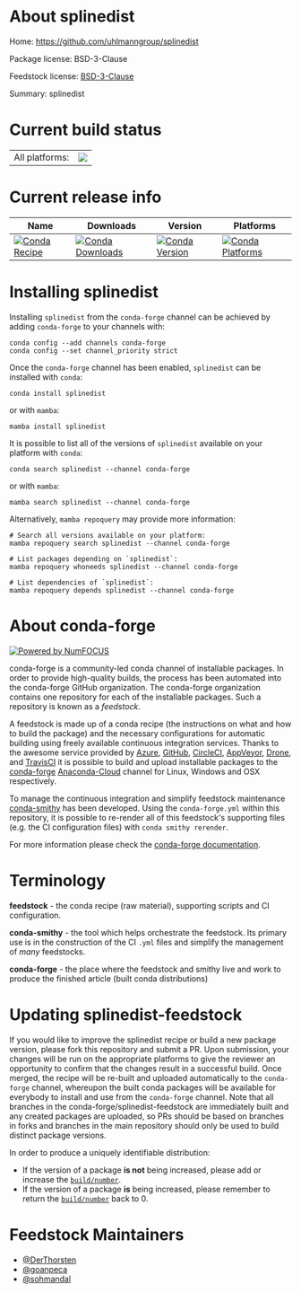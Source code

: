 About splinedist
================

Home: https://github.com/uhlmanngroup/splinedist

Package license: BSD-3-Clause

Feedstock license: [BSD-3-Clause](https://github.com/conda-forge/splinedist-feedstock/blob/main/LICENSE.txt)

Summary: splinedist

Current build status
====================


<table><tr><td>All platforms:</td>
    <td>
      <a href="https://dev.azure.com/conda-forge/feedstock-builds/_build/latest?definitionId=18135&branchName=main">
        <img src="https://dev.azure.com/conda-forge/feedstock-builds/_apis/build/status/splinedist-feedstock?branchName=main">
      </a>
    </td>
  </tr>
</table>

Current release info
====================

| Name | Downloads | Version | Platforms |
| --- | --- | --- | --- |
| [![Conda Recipe](https://img.shields.io/badge/recipe-splinedist-green.svg)](https://anaconda.org/conda-forge/splinedist) | [![Conda Downloads](https://img.shields.io/conda/dn/conda-forge/splinedist.svg)](https://anaconda.org/conda-forge/splinedist) | [![Conda Version](https://img.shields.io/conda/vn/conda-forge/splinedist.svg)](https://anaconda.org/conda-forge/splinedist) | [![Conda Platforms](https://img.shields.io/conda/pn/conda-forge/splinedist.svg)](https://anaconda.org/conda-forge/splinedist) |

Installing splinedist
=====================

Installing `splinedist` from the `conda-forge` channel can be achieved by adding `conda-forge` to your channels with:

```
conda config --add channels conda-forge
conda config --set channel_priority strict
```

Once the `conda-forge` channel has been enabled, `splinedist` can be installed with `conda`:

```
conda install splinedist
```

or with `mamba`:

```
mamba install splinedist
```

It is possible to list all of the versions of `splinedist` available on your platform with `conda`:

```
conda search splinedist --channel conda-forge
```

or with `mamba`:

```
mamba search splinedist --channel conda-forge
```

Alternatively, `mamba repoquery` may provide more information:

```
# Search all versions available on your platform:
mamba repoquery search splinedist --channel conda-forge

# List packages depending on `splinedist`:
mamba repoquery whoneeds splinedist --channel conda-forge

# List dependencies of `splinedist`:
mamba repoquery depends splinedist --channel conda-forge
```


About conda-forge
=================

[![Powered by
NumFOCUS](https://img.shields.io/badge/powered%20by-NumFOCUS-orange.svg?style=flat&colorA=E1523D&colorB=007D8A)](https://numfocus.org)

conda-forge is a community-led conda channel of installable packages.
In order to provide high-quality builds, the process has been automated into the
conda-forge GitHub organization. The conda-forge organization contains one repository
for each of the installable packages. Such a repository is known as a *feedstock*.

A feedstock is made up of a conda recipe (the instructions on what and how to build
the package) and the necessary configurations for automatic building using freely
available continuous integration services. Thanks to the awesome service provided by
[Azure](https://azure.microsoft.com/en-us/services/devops/), [GitHub](https://github.com/),
[CircleCI](https://circleci.com/), [AppVeyor](https://www.appveyor.com/),
[Drone](https://cloud.drone.io/welcome), and [TravisCI](https://travis-ci.com/)
it is possible to build and upload installable packages to the
[conda-forge](https://anaconda.org/conda-forge) [Anaconda-Cloud](https://anaconda.org/)
channel for Linux, Windows and OSX respectively.

To manage the continuous integration and simplify feedstock maintenance
[conda-smithy](https://github.com/conda-forge/conda-smithy) has been developed.
Using the ``conda-forge.yml`` within this repository, it is possible to re-render all of
this feedstock's supporting files (e.g. the CI configuration files) with ``conda smithy rerender``.

For more information please check the [conda-forge documentation](https://conda-forge.org/docs/).

Terminology
===========

**feedstock** - the conda recipe (raw material), supporting scripts and CI configuration.

**conda-smithy** - the tool which helps orchestrate the feedstock.
                   Its primary use is in the construction of the CI ``.yml`` files
                   and simplify the management of *many* feedstocks.

**conda-forge** - the place where the feedstock and smithy live and work to
                  produce the finished article (built conda distributions)


Updating splinedist-feedstock
=============================

If you would like to improve the splinedist recipe or build a new
package version, please fork this repository and submit a PR. Upon submission,
your changes will be run on the appropriate platforms to give the reviewer an
opportunity to confirm that the changes result in a successful build. Once
merged, the recipe will be re-built and uploaded automatically to the
`conda-forge` channel, whereupon the built conda packages will be available for
everybody to install and use from the `conda-forge` channel.
Note that all branches in the conda-forge/splinedist-feedstock are
immediately built and any created packages are uploaded, so PRs should be based
on branches in forks and branches in the main repository should only be used to
build distinct package versions.

In order to produce a uniquely identifiable distribution:
 * If the version of a package **is not** being increased, please add or increase
   the [``build/number``](https://docs.conda.io/projects/conda-build/en/latest/resources/define-metadata.html#build-number-and-string).
 * If the version of a package **is** being increased, please remember to return
   the [``build/number``](https://docs.conda.io/projects/conda-build/en/latest/resources/define-metadata.html#build-number-and-string)
   back to 0.

Feedstock Maintainers
=====================

* [@DerThorsten](https://github.com/DerThorsten/)
* [@goanpeca](https://github.com/goanpeca/)
* [@sohmandal](https://github.com/sohmandal/)

